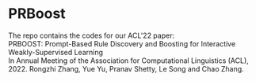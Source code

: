 # PRBoost
The repo contains the codes for our ACL'22 paper:  
PRBOOST: Prompt-Based Rule Discovery and Boosting for Interactive Weakly-Supervised Learning  
In Annual Meeting of the Association for Computational Linguistics (ACL), 2022.
Rongzhi Zhang, Yue Yu, Pranav Shetty, Le Song and Chao Zhang.

